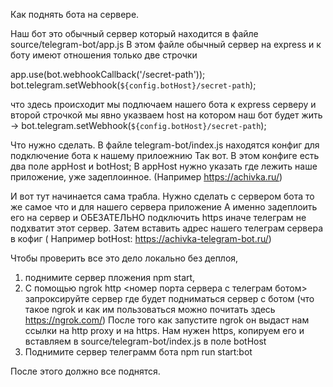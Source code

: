 Как поднять бота на сервере.

Наш бот это обычный сервер который находится в файле source/telegram-bot/app.js
В этом файле обычный сервер на express и к боту имеют отношения только две строчки

app.use(bot.webhookCallback('/secret-path'));
bot.telegram.setWebhook(`${config.botHost}/secret-path`);

что здесь происходит мы подлючаем нашего бота к express серверу и второй строчкой
мы явно указваем host на котором наш бот будет жить -> bot.telegram.setWebhook(`${config.botHost}/secret-path`);

Что нужно сделать. В файле telegram-bot/index.js находятся конфиг для подключение бота к нашему прилоежнию
Так вот. В этом конфиге есть два поле appHost и botHost; В appHost нужно указать где лежить наше приложение,
уже задеплоинное. (Например https://achivka.ru/)

И вот тут начинается сама трабла.
Нужно сделать с сервером бота то же самое что и для нашего сервера приложение
А именно задеплоить его на сервер и ОБЕЗАТЕЛЬНО подключить https иначе телеграм не подхватит этот сервер.
Затем вставить адрес нашего телеграм сервера в кофиг ( Например botHost: https://achivka-telegram-bot.ru/)


Чтобы проверить все это дело локально без деплоя,
1. поднимите сервер пложения npm start,
2. C помощью ngrok http <номер порта сервера с телеграм ботом> запроксируйте сервер где будет подниматься сервер с ботом
(что такое ngrok и как им пользоваться можно почитать здесь https://ngrok.com/) После того как запустите ngrok он выдаст нам
ссылки на http proxy и на https. Нам нужен https, копируем его и вставляем в source/telegram-bot/index.js в поле botHost
3. Поднимите сервер телеграмм бота npm run start:bot

После этого должно все поднятся.
